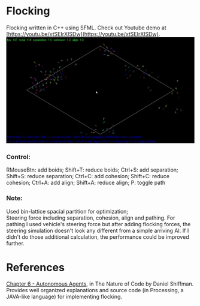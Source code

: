 # Flocking
Flocking written in C++ using SFML. Check out Youtube demo at [https://youtu.be/xtSEIrXISDw](https://youtu.be/xtSEIrXISDw).  
<img src="/screenshot.PNG">  

### Control:

RMouseBtn:	add boids;
Shift+T:	reduce boids;
Ctrl+S:		add separation;
Shift+S:	reduce separation;
Ctrl+C:		add cohesion;
Shift+C:	reduce cohesion;
Ctrl+A:		add align;
Shift+A:	reduce align;
P:		toggle path

### Note:
Used bin-lattice spacial partition for optimization;  
Steering force including separation, cohesion, align and pathing. For pathing I used vehicle's steering force but after adding flocking forces, the steering simulation doesn't look any different from a simple arriving AI. If I didn't do those additional calculation, the performance could be improved further.

# References
[Chapter 6 - Autonomous Agents](http://natureofcode.com/book/chapter-6-autonomous-agents/), in The Nature of Code by Daniel Shiffman. Provides well organized explanations and source code (in Processing, a JAVA-like language) for implementing flocking.